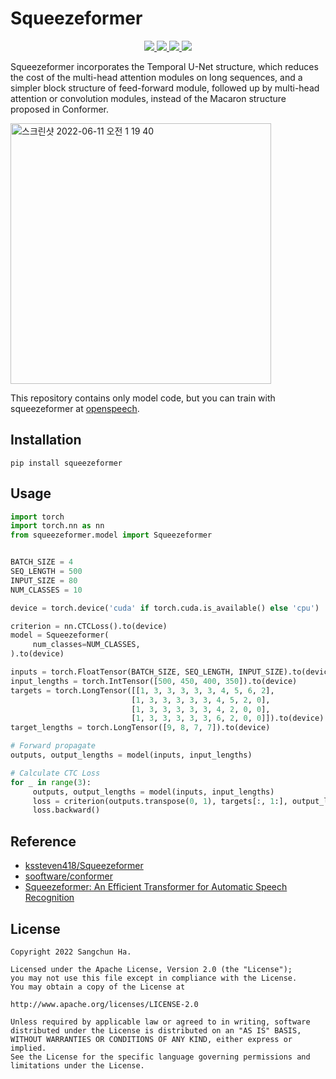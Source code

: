 # Squeezeformer


<p  align="center"> 
     <a href="https://github.com/sooftware/jasper/blob/main/LICENSE">
          <img src="http://img.shields.io/badge/license-Apache--2.0-informational"> 
     </a>
     <a href="https://github.com/pytorch/pytorch">
          <img src="http://img.shields.io/badge/framework-PyTorch-informational"> 
     </a>
     <a href="https://www.python.org/dev/peps/pep-0008/">
          <img src="http://img.shields.io/badge/codestyle-PEP--8-informational"> 
     </a>
     <a href="https://github.com/sooftware/conformer">
          <img src="http://img.shields.io/badge/build-passing-success"> 
     </a>

  
Squeezeformer incorporates the Temporal U-Net structure, which reduces the cost of the
multi-head attention modules on long sequences, and a simpler block structure of feed-forward module,
followed up by multi-head attention or convolution modules,
instead of the Macaron structure proposed in Conformer.  

<img width="417" alt="스크린샷 2022-06-11 오전 1 19 40" src="https://user-images.githubusercontent.com/54731898/173109027-76a51857-b3cf-4616-938d-d3b990a4cf13.png">  

This repository contains only model code, but you can train with squeezeformer at [openspeech](https://github.com/openspeech-team/openspeech/blob/main/openspeech/models/squeezeformer/model.py).  
     
     
  

## Installation
```   
pip install squeezeformer  
```   
            
     
## Usage
```python
import torch
import torch.nn as nn
from squeezeformer.model import Squeezeformer


BATCH_SIZE = 4
SEQ_LENGTH = 500
INPUT_SIZE = 80
NUM_CLASSES = 10

device = torch.device('cuda' if torch.cuda.is_available() else 'cpu')

criterion = nn.CTCLoss().to(device)
model = Squeezeformer(
     num_classes=NUM_CLASSES,
).to(device)

inputs = torch.FloatTensor(BATCH_SIZE, SEQ_LENGTH, INPUT_SIZE).to(device)
input_lengths = torch.IntTensor([500, 450, 400, 350]).to(device)
targets = torch.LongTensor([[1, 3, 3, 3, 3, 3, 4, 5, 6, 2],
                           [1, 3, 3, 3, 3, 3, 4, 5, 2, 0],
                           [1, 3, 3, 3, 3, 3, 4, 2, 0, 0],
                           [1, 3, 3, 3, 3, 3, 6, 2, 0, 0]]).to(device)
target_lengths = torch.LongTensor([9, 8, 7, 7]).to(device)

# Forward propagate
outputs, output_lengths = model(inputs, input_lengths)

# Calculate CTC Loss
for _ in range(3):
     outputs, output_lengths = model(inputs, input_lengths)
     loss = criterion(outputs.transpose(0, 1), targets[:, 1:], output_lengths, target_lengths)
     loss.backward()
```
  
     
## Reference
- [kssteven418/Squeezeformer](https://github.com/kssteven418/Squeezeformer)  
- [sooftware/conformer](https://github.com/sooftware/conformer)
- [Squeezeformer: An Efficient Transformer for Automatic Speech Recognition](https://arxiv.org/abs/2206.00888)
  
     
## License
```
Copyright 2022 Sangchun Ha.

Licensed under the Apache License, Version 2.0 (the "License");
you may not use this file except in compliance with the License.
You may obtain a copy of the License at

http://www.apache.org/licenses/LICENSE-2.0

Unless required by applicable law or agreed to in writing, software
distributed under the License is distributed on an "AS IS" BASIS,
WITHOUT WARRANTIES OR CONDITIONS OF ANY KIND, either express or implied.
See the License for the specific language governing permissions and
limitations under the License.
```
